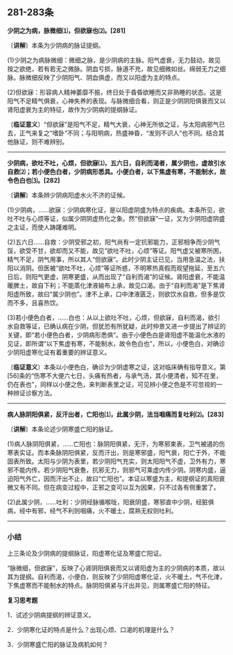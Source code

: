 ## 281-283条

**少阴之为病，脉微细⑴，但欲寐也⑵。[281]**

〔**讲解**〕本条为少阴病的脉证提纲。

(1)少阴之为病脉微细：微细之脉，是少阴病的主脉。阳气虚衰，无力鼓动，故见按之欲绝，若有若无之微脉。阴血亏损，脉道不充，故见细微如丝。绵弱无力之细脉。脉微细反映了少阴阳气、阴血俱虚，而又以阳虚为主的特点。

(2)但欲寐：形容病人精神萎靡不振，终日处于昏昏欲睡而又非熟睡的状态。这是阳气不足精气俱衰，心神失养的表现。与脉微细合看，则正是少阴阴阳俱衰而又以肾阳虚衰为主的特征，故作为少阴病的提纲脉证。

〔**临证意义**〕“但欲寐”是阳气不足，精气大衰，心神无所依之证，与太阳病邪气已去，正气来复之“嗜卧”不同；与阳明病，热盛神昏，“发则不识人”也不同。结合其他脉证，则不难辨别。

------

**少阴病，欲吐不吐，心烦，但欲寐⑴，五六日，自利而渴者，属少阴也，虚故引水自救⑵；若小便色白者，少阴病形悉具。小便白者，以下焦虚有寒，不能制水，故令色白也⑶。[282]**

〔**讲解**〕本条辨少阴病阳虚水火不济的证候。

(1)少阴病，……欲寐：少阴病寒化证，是以阳虚阴盛为特点的疾病。本条所见，欲吐不吐与心烦等证，似属少阴阴虚热化之象。然“但欲寐”一证，又为少阴阳虚阴盛之主证，而使人踌躇难明。

(2)五六日……自救：少阴受邪之初，阳气尚有一定抗邪能力，正邪相争而少阴气馁，欲受不甘，欲却而又不能，故见“欲吐不吐，心烦”等证。阳气虚又被寒所困，精气不足，阴气用事，所以其人“但欲寐”。此时少阴主证已见，当用急温之法，扶阳以消阴。但医被“欲吐不吐，心烦”等证所惑，不明寒热真假而观望拖延，至五六日后，则阳气更虚，阴寒更盛，从而出现了“自利而渴”的证候。肾阳虚衰，不能温暖脾土，故自下利；不能蒸化津液输布上承，故见口渴。由于“自利而渴”是下焦肾阳虚所致，故曰“属少阴也”。津不上承，口中津液匮乏，则欲饮水自救，但多是饮而不多，且喜热饮。

(3)若小便色白者，……白也：从以上欲吐不吐，心烦，但欲寐，自利而渴，欲引水自救等证，已确认病在少阴，但犹恐有所犹疑，此时仲景又进一步提出了辨证的关键，即“若小便色白者，少阴病形悉俱”。由于小便色白是肾阳虚不能温化水液的见证，即所谓“以下焦虚有寒，不能制水，故令色白也”，所以，小便色白，对确诊少阴阳虚寒化证有着重要的辨证意义。

〔**临证意义**〕本条以小便色白，确诊为少阴虚寒之证，这对临床确有指导意义。第[56]条的“伤寒不大便六七日，头痛有热者，与承气汤，其小便清者，知不在里，仍在表也”，同样以小便之色，来判断表里之证，可见辨小便之色是不可忽视的一种辨证诊察方法。

------

**病人脉阴阳俱紧，反汗出者，亡阳也⑴，此属少阴，法当咽痛而复吐利⑵。[283]**

〔**讲解**〕本条论述少阴寒盛亡阳的脉证。

(1)病人脉阴阳俱紧，……亡阳也：脉阴阳俱紧，无汗，为寒邪束表，卫气被遏的伤寒表实证。而本条脉阴阳俱紧，反而汗出，则是寒邪盛，阳气衰，阳亡于外，不能固表所致。太阳与少阴为表里，若少阴阳气充实，则太阳阳气不虚，卫外有力，寒邪不能内传。若少阴阳气衰惫，抗邪无力，则邪气可乘虚内传少阴。阴寒内盛，逼迫阳气外亡，因而汗出不止，故曰“亡阳也”。本证以寒盛为主，和提纲证的真阳衰微又有不同。但在病变过程中，正邪之变可以互为因果，只不过各有侧重罢了。

(2)此属少阴，……吐利：少阴经脉循喉咙，阳衰阴盛，寒邪直中少阴，经脏俱病，经中有邪，经气不利则咽痛，火不暖土，腐熟无权则吐利。

------

### 小结

上三条论及少阴病的提纲脉证，阳虚寒化证及寒盛亡阳证。

“脉微细，但欲寐”，反映了心肾阴阳俱衰而又以肾阳虚为主的少阴病的本质，故以其为提纲。自利而渴，小便白，则反映了少阴阳虚寒化证，火不暖土，气不化津，下焦虚寒而不能制水的特点。脉阴阳俱紧与汗出并见，则属寒盛亡阳的特征。

**复习思考题**

1．试述少阴病提纲的辨证意义。

2．少阴寒化证的特点是什么？出现心烦、口渴的机理是什么？

3．少阴寒盛亡阳的脉证及病机如何？
